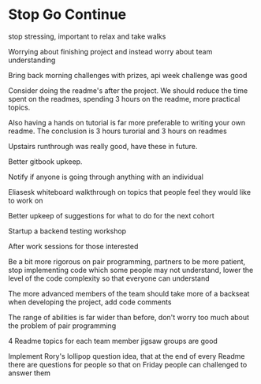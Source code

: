 # Stop Go Continue

stop stressing, important to relax and take walks

Worrying about finishing project and instead worry about team understanding

Bring back morning challenges with prizes, api week challenge was good

Consider doing the readme's after the project. We should reduce the time spent on the readmes, spending 3 hours on the readme, more practical topics.

Also having a hands on tutorial is far more preferable to writing your own readme. The conclusion is 3 hours turorial and 3 hours on readmes

Upstairs runthrough was really good, have these in future.

Better gitbook upkeep.

Notify if anyone is going through anything with an individual

Eliasesk whiteboard walkthrough on topics that people feel they would like to work on

Better upkeep of suggestions for what to do for the next cohort

Startup a backend testing workshop

After work sessions for those interested

Be a bit more rigorous on pair programming, partners to be more patient, stop implementing code which some people may not understand, lower the level of the code complexity so that everyone can understand

The more advanced members of the team should take more of a backseat when developing the project, add code comments

The range of abilities is far wider than before, don't worry too much about the problem of pair programming

4 Readme topics for each team member jigsaw groups are good

Implement Rory's lollipop question idea, that at the end of every Readme there are questions for people so that on Friday people can challenged to answer them
